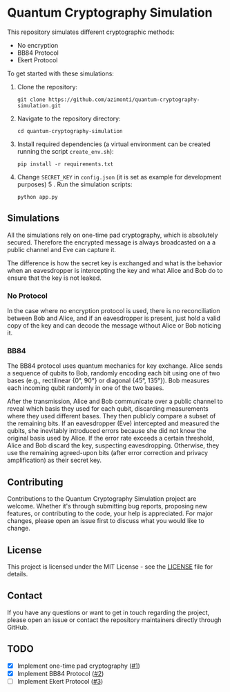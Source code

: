 # Quantum Cryptography Simulation

This repository simulates different cryptographic methods:

- No encryption
- BB84 Protocol
- Ekert Protocol

To get started with these simulations:
1. Clone the repository:
   ```
   git clone https://github.com/azimonti/quantum-cryptography-simulation.git
   ```
2. Navigate to the repository directory:
   ```
   cd quantum-cryptography-simulation
   ```
3. Install required dependencies (a virtual environment can be created running the script `create_env.sh`):
   ```
   pip install -r requirements.txt
   ```
4. Change `SECRET_KEY` in `config.json` (it is set as example for development purposes)
5 . Run the simulation scripts:
   ```
   python app.py
   ```

## Simulations

All the simulations rely on one-time pad cryptography, which is absolutely secured. Therefore the encrypted message is always broadcasted on a a public channel and Eve can capture it.

The difference is how the secret key is exchanged and what is the behavior when an eavesdropper is intercepting the key and what Alice and Bob do to ensure that the key is not leaked.

### No Protocol

In the case where no encryption protocol is used, there is no reconciliation between Bob and Alice, and if an eavesdropper is present, just hold a valid copy of the key and can decode the message without Alice or Bob noticing it.

### BB84

The BB84 protocol uses quantum mechanics for key exchange. Alice sends a sequence of qubits to Bob, randomly encoding each bit using one of two bases (e.g., rectilinear {0°, 90°} or diagonal {45°, 135°}). Bob measures each incoming qubit randomly in one of the two bases.

After the transmission, Alice and Bob communicate over a public channel to reveal which basis they used for each qubit, discarding measurements where they used different bases. They then publicly compare a subset of the remaining bits. If an eavesdropper (Eve) intercepted and measured the qubits, she inevitably introduced errors because she did not know the original basis used by Alice. If the error rate exceeds a certain threshold, Alice and Bob discard the key, suspecting eavesdropping. Otherwise, they use the remaining agreed-upon bits (after error correction and privacy amplification) as their secret key.

## Contributing

Contributions to the Quantum Cryptography Simulation project are welcome. Whether it's through submitting bug reports, proposing new features, or contributing to the code, your help is appreciated. For major changes, please open an issue first to discuss what you would like to change.

## License

This project is licensed under the MIT License - see the [LICENSE](LICENSE) file for details.

## Contact

If you have any questions or want to get in touch regarding the project, please open an issue or contact the repository maintainers directly through GitHub.

## TODO

- [x] Implement one-time pad cryptography ([#1](https://github.com/azimonti/quantum-cryptography-simulation/issues/1))
- [x] Implement BB84 Protocol ([#2](https://github.com/azimonti/quantum-cryptography-simulation/issues/2))
- [ ] Implement Ekert Protocol ([#3](https://github.com/azimonti/quantum-cryptography-simulation/issues/3))
